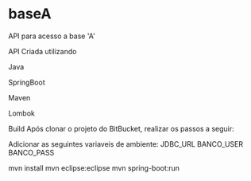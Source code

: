 # baseA
API para acesso a base 'A'

API Criada utilizando

Java

SpringBoot 

Maven

Lombok 

Build
Após clonar o projeto do BitBucket, realizar os passos a seguir:

Adicionar as seguintes variaveis de ambiente:
JDBC_URL
BANCO_USER
BANCO_PASS

mvn install
mvn eclipse:eclipse
mvn spring-boot:run

